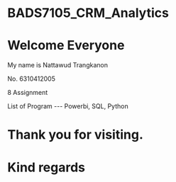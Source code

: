 # BADS7105_CRM_Analytics
# Welcome Everyone

My name is Nattawud Trangkanon  

No. 6310412005 

8 Assignment  

List of Program --- Powerbi, SQL, Python

# Thank you for visiting.
# Kind regards
